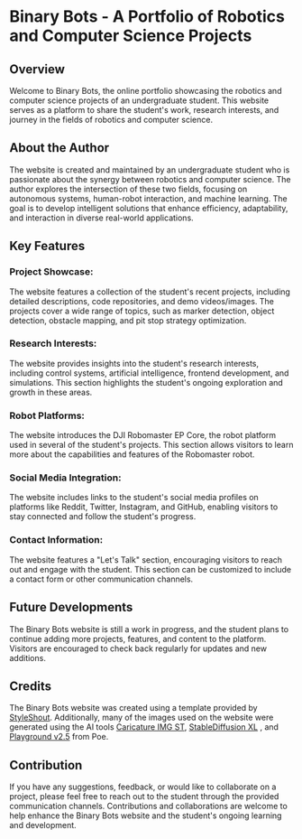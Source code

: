 <h1> Binary Bots - A Portfolio of Robotics and Computer Science Projects </h1>

<h2> Overview </h2>
Welcome to Binary Bots, the online portfolio showcasing the robotics and computer science projects of an undergraduate student. This website serves as a platform to share the student's work, research interests, and journey in the fields of robotics and computer science.

<h2> About the Author </h2>
The website is created and maintained by an undergraduate student who is passionate about the synergy between robotics and computer science. The author explores the intersection of these two fields, focusing on autonomous systems, human-robot interaction, and machine learning. The goal is to develop intelligent solutions that enhance efficiency, adaptability, and interaction in diverse real-world applications.

<h2> Key Features </h2>

<h3> Project Showcase: </h3>
The website features a collection of the student's recent projects, including detailed descriptions, code repositories, and demo videos/images. The projects cover a wide range of topics, such as marker detection, object detection, obstacle mapping, and pit stop strategy optimization.

<h3> Research Interests: </h3>
The website provides insights into the student's research interests, including control systems, artificial intelligence, frontend development, and simulations. This section highlights the student's ongoing exploration and growth in these areas.

<h3> Robot Platforms: </h3>
The website introduces the DJI Robomaster EP Core, the robot platform used in several of the student's projects. This section allows visitors to learn more about the capabilities and features of the Robomaster robot.

<h3> Social Media Integration: </h3>
The website includes links to the student's social media profiles on platforms like Reddit, Twitter, Instagram, and GitHub, enabling visitors to stay connected and follow the student's progress.

<h3> Contact Information: </h3> 
The website features a "Let's Talk" section, encouraging visitors to reach out and engage with the student. This section can be customized to include a contact form or other communication channels.

<h2> Future Developments </h2>
The Binary Bots website is still a work in progress, and the student plans to continue adding more projects, features, and content to the platform. Visitors are encouraged to check back regularly for updates and new additions.

<h2> Credits </h2>
The Binary Bots website was created using a template provided by <a href="https://styleshout.com">StyleShout</a>. Additionally, many of the images used on the website were generated using the AI tools <a href="https://poe.com/Caricature-IMG-ST">Caricature IMG ST</a>, <a href="https://poe.com/StableDiffusionXL">StableDiffusion XL</a> , and <a href="https://poe.com/Playground-v2.5">Playground v2.5</a> from Poe.

<h2> Contribution </h2>
If you have any suggestions, feedback, or would like to collaborate on a project, please feel free to reach out to the student through the provided communication channels. Contributions and collaborations are welcome to help enhance the Binary Bots website and the student's ongoing learning and development.
